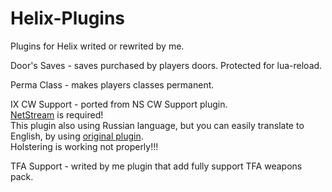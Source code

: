 # Helix-Plugins
Plugins for Helix writed or rewrited by me.


Door's Saves - saves purchased by players doors. Protected for lua-reload.

Perma Class - makes players classes permanent.

IX CW Support - ported from NS CW Support plugin.  
[NetStream](https://github.com/NebulousCloud/helix-hl2rp/blob/master/schema/libs/thirdparty/sh_netstream2.lua) is required!  
This plugin also using Russian language, but you can easily translate to English, by using [original plugin](https://github.com/rebel1324/BlackTea-Nutscript-Plugins/tree/master/cwsupport).  
Holstering is working not properly!!!

TFA Support - writed by me plugin that add fully support TFA weapons pack.
